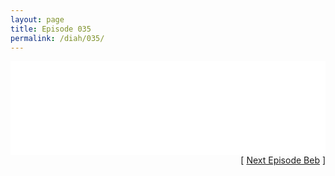 ```yaml
---
layout: page
title: Episode 035
permalink: /diah/035/
---
```


<iframe allowfullscreen="true" frameborder="0" style="width:100%;" marginheight="0" marginwidth="0" mozallowfullscreen="true" scrolling="NO" src="//gdriveplayer.us/embed2.php?link=8VWPjJC%252FLaumfNz0kGv1iAcRpHLsM%252BWsdszMXO9lnNWOpxPSVAg3da%252BtsbRhBr%252Fhk4E4RiiTC264sldSOeJ7iAxfbugDBlvlq2HO%252BI53TVe6RxHcez3Db0Jdf%252Bs6uRKbchc%252F089Gkq9C0ROdIHvjAlQanjtLfW1kdI0ZdpA0pybRAgk3hEcsWoHR146jZNWi%252Bxx%252Fx5xUDBzyPSOKgn5%252B9N&amp;no_adult=yes" webkitallowfullscreen="true"></iframe>

<div align="right">[ <a href="/diah/036/">Next Episode Beb</a> ]</div>

